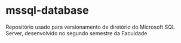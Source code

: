 # mssql-database

Repositório usado para versionamento de diretório do Microsoft SQL Server, desenvolvido no segundo semestre
da Faculdade